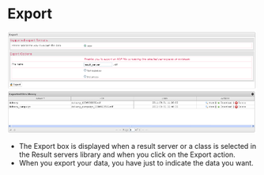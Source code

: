 <!--
author:
    - 'Jérôme Bogaerts'
created_at: '2012-03-29 16:02:59'
updated_at: '2013-03-13 14:21:29'
tags:
    - Deliveries
-->

Export
======

![](../resources/resultservers-export2.png)

-   The Export box is displayed when a result server or a class is selected in the Result servers library and when you click on the Export action.
-   When you export your data, you have just to indicate the data you want.


